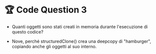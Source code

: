 # 🏆 Code Question 3

+ Quanti oggetti sono stati creati in memoria durante l'esecuzione di questo codice?
- Nove, perché structuredClone() crea una deepcopy di "hamburger", copiando anche gli oggetti al suo interno.